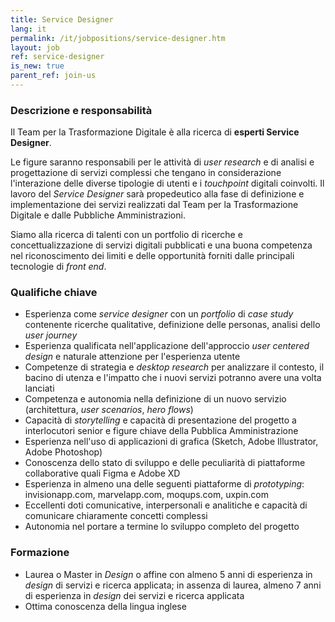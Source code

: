```yaml
---
title: Service Designer
lang: it
permalink: /it/jobpositions/service-designer.htm
layout: job
ref: service-designer
is_new: true
parent_ref: join-us
---
```


### Descrizione e responsabilità
Il Team per la Trasformazione Digitale è alla ricerca di **esperti Service Designer**. 

Le figure saranno responsabili per le attività di *user research* e di analisi e progettazione di servizi complessi che tengano in considerazione l'interazione delle diverse tipologie di utenti e i *touchpoint* digitali coinvolti. Il lavoro del *Service Designer* sarà propedeutico alla fase di definizione e implementazione dei servizi realizzati dal Team per la Trasformazione Digitale e dalle Pubbliche Amministrazioni.

Siamo alla ricerca di talenti con un portfolio di ricerche e concettualizzazione di servizi digitali pubblicati e una buona competenza nel riconoscimento dei limiti e delle opportunità forniti dalle principali tecnologie di *front end*.

### Qualifiche chiave
- Esperienza come *service designer* con un *portfolio* di *case study* contenente ricerche qualitative, definizione delle personas, analisi dello *user journey*
- Esperienza qualificata nell'applicazione dell'approccio *user centered design* e naturale attenzione per l'esperienza utente
- Competenze di strategia e *desktop research* per analizzare il contesto, il bacino di utenza e l'impatto che i nuovi servizi potranno avere una volta lanciati 
- Competenza e autonomia nella definizione di un nuovo servizio (architettura, *user scenarios*, *hero flows*)
- Capacità di *storytelling* e capacità di presentazione del progetto a interlocutori senior e figure chiave della Pubblica Amministrazione
- Esperienza nell'uso di applicazioni di grafica (Sketch, Adobe Illustrator, Adobe Photoshop)
- Conoscenza dello stato di sviluppo e delle peculiarità di piattaforme collaborative quali Figma e Adobe XD
- Esperienza in almeno una delle seguenti piattaforme di *prototyping*: invisionapp.com, marvelapp.com, moqups.com, uxpin.com
- Eccellenti doti comunicative, interpersonali e analitiche e capacità di comunicare chiaramente concetti complessi
- Autonomia nel portare a termine lo sviluppo completo del progetto



### Formazione
- Laurea o Master in *Design* o affine con almeno 5 anni di esperienza in *design* di servizi e ricerca applicata; in assenza di laurea, almeno 7 anni di esperienza in *design* dei servizi e ricerca applicata
- Ottima conoscenza della lingua inglese




